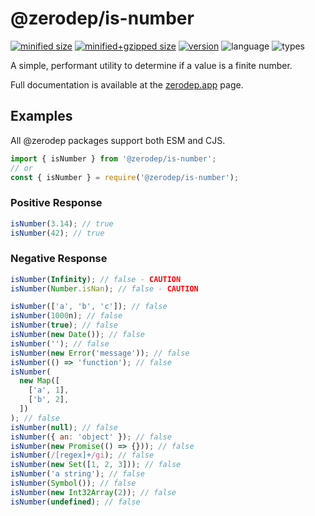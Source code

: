 # @zerodep/is-number

[![minified size](https://img.shields.io/bundlephobia/min/@zerodep/is-number?style=flat-square&color=blue)](https://bundlephobia.com/package/@zerodep/is-number)
[![minified+gzipped size](https://img.shields.io/bundlephobia/minzip/@zerodep/is-number?style=flat-square&color=blue)](https://bundlephobia.com/package/@zerodep/is-number)
[![version](https://img.shields.io/npm/v/@zerodep/is-number?style=flat-square&color=blue)](https://www.npmjs.com/package/@zerodep/is-number)
![language](https://img.shields.io/badge/typescript-100%25-blue?style=flat-square)
![types](https://img.shields.io/badge/types-included-blue?style=flat-square)

A simple, performant utility to determine if a value is a finite number.

Full documentation is available at the [zerodep.app](http://zerodep.app/#/is/number) page.

## Examples

All @zerodep packages support both ESM and CJS.

```javascript
import { isNumber } from '@zerodep/is-number';
// or
const { isNumber } = require('@zerodep/is-number');
```

### Positive Response

```javascript
isNumber(3.14); // true
isNumber(42); // true
```

### Negative Response

```javascript
isNumber(Infinity); // false - CAUTION
isNumber(Number.isNan); // false - CAUTION

isNumber(['a', 'b', 'c']); // false
isNumber(1000n); // false
isNumber(true); // false
isNumber(new Date()); // false
isNumber(''); // false
isNumber(new Error('message')); // false
isNumber(() => 'function'); // false
isNumber(
  new Map([
    ['a', 1],
    ['b', 2],
  ])
); // false
isNumber(null); // false
isNumber({ an: 'object' }); // false
isNumber(new Promise(() => {})); // false
isNumber(/[regex]+/gi); // false
isNumber(new Set([1, 2, 3])); // false
isNumber('a string'); // false
isNumber(Symbol()); // false
isNumber(new Int32Array(2)); // false
isNumber(undefined); // false
```
